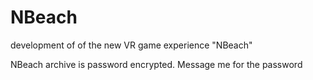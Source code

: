# NBeach
development of of the new VR game experience "NBeach"

NBeach archive is password encrypted.  Message me for the password